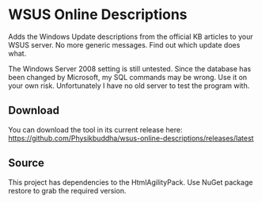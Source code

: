 # WSUS Online Descriptions
Adds the Windows Update descriptions from the official KB articles to your WSUS server.
No more generic messages. Find out which update does what.

The Windows Server 2008 setting is still untested.
Since the database has been changed by Microsoft, my SQL commands may be wrong. Use it on your own risk.
Unfortunately I have no old server to test the program with.

## Download
You can download the tool in its current release here:  
https://github.com/Physikbuddha/wsus-online-descriptions/releases/latest

## Source
This project has dependencies to the HtmlAgilityPack. Use NuGet package restore to grab the required version.
